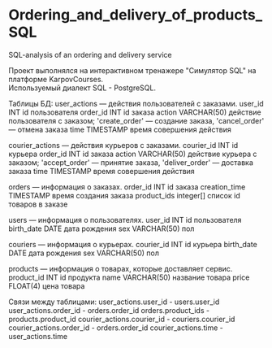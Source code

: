 # Ordering_and_delivery_of_products_SQL
SQL-analysis of an ordering and delivery service

Проект выполнялся на интерактивном тренажере "Симулятор SQL" на платформе KarpovCourses.   
Используемый диалект SQL - PostgreSQL.

Таблицы БД:
user_actions — действия пользователей с заказами.
	user_id		  INT				    id пользователя
	order_id	  INT				    id заказа
	action		  VARCHAR(50)		действие пользователя с заказом; 'create_order' — создание заказа, 'cancel_order' — отмена заказа
	time		    TIMESTAMP		  время совершения действия
	
courier_actions — действия курьеров с заказами.
	courier_id		INT				    id курьера
	order_id		  INT				    id заказа
	action			  VARCHAR(50)		действие курьера с заказом; 'accept_order' — принятие заказа, 'deliver_order' — доставка заказа
	time			    TIMESTAMP		  время совершения действия
	
orders — информация о заказах.
	order_id		    INT			    id заказа 
	creation_time	  TIMESTAMP	  время создания заказа
	product_ids		  integer[]	  список id товаров в заказе
	
users — информация о пользователях.
	user_id 		    INT 			    id пользователя
	birth_date 		  DATE			    дата рождения
	sex 			      VARCHAR(50)		пол
	
couriers — информация о курьерах.
	courier_id 		  INT 			    id курьера
	birth_date 		  DATE			    дата рождения
	sex 			      VARCHAR(50)		пол
	
products — информация о товарах, которые доставляет сервис.
	product_id	 	  INT 			    id продукта
	name 			      VARCHAR(50)		название товара
	price 			    FLOAT(4)		  цена товара

Связи между таблицами:
user_actions.user_id - users.user_id
user_actions.order_id - orders.order_id
orders.product_ids - products.product_id
courier_actions.courier_id - couriers.courier_id
courier_actions.order_id - orders.order_id
courier_actions.time - user_actions.time
